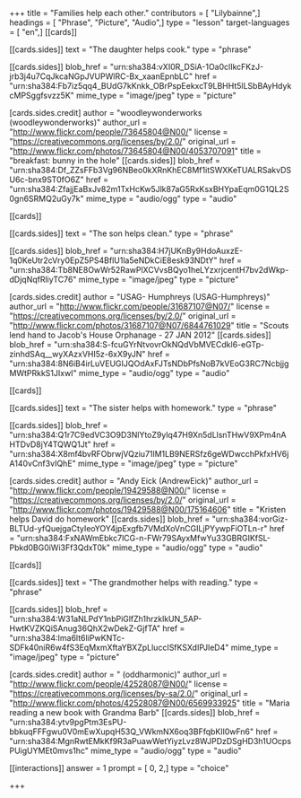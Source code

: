 +++
title = "Families help each other."
contributors = [ "Lilybainne",]
headings = [ "Phrase", "Picture", "Audio",]
type = "lesson"
target-languages = [ "en",]
[[cards]]

[[cards.sides]]
text = "The daughter helps cook."
type = "phrase"

[[cards.sides]]
blob_href = "urn:sha384:vXI0R_DSiA-1Oa0clIkcFKzJ-jrb3j4u7CqJkcaNGpJVUPWlRC-Bx_xaanEpnbLC"
href = "urn:sha384:Fb7iz5qq4_BUdG7kKnkk_OBrPspEekxcT9LBHHt5lLSbBAyHdykcMPSggfsvzz5K"
mime_type = "image/jpeg"
type = "picture"

[cards.sides.credit]
author = "woodleywonderworks (woodleywonderworks)"
author_url = "http://www.flickr.com/people/73645804@N00/"
license = "https://creativecommons.org/licenses/by/2.0/"
original_url = "http://www.flickr.com/photos/73645804@N00/4053707091"
title = "breakfast: bunny in the hole"
[[cards.sides]]
blob_href = "urn:sha384:Df_ZZsFFb3Vg96NBeo0kXRnKhEC8Mf1itSWXKeTUALRSakvDSU6c-bnx9ST0fO6Z"
href = "urn:sha384:ZfajjEaBxJv82m1TxHcKw5Jlk87aG5RxKsxBHYpaEqm0G1QL2S0gn6SRMQ2uGy7k"
mime_type = "audio/ogg"
type = "audio"

[[cards]]

[[cards.sides]]
text = "The son helps clean."
type = "phrase"

[[cards.sides]]
blob_href = "urn:sha384:H7jUKnBy9HdoAuxzE-1q0KeUtr2cVry0EpZ5PS4BflU1la5eNDkCiE8esk93NDtY"
href = "urn:sha384:Tb8NE8OwWr52RawPlXCVvsBQyo1heLYzxrjcentH7bv2dWkp-dDjqNqfRliyTC76"
mime_type = "image/jpeg"
type = "picture"

[cards.sides.credit]
author = "USAG- Humphreys (USAG-Humphreys)"
author_url = "http://www.flickr.com/people/31687107@N07/"
license = "https://creativecommons.org/licenses/by/2.0/"
original_url = "http://www.flickr.com/photos/31687107@N07/6844761029"
title = "Scouts lend hand to Jacob's House Orphanage - 27 JAN 2012"
[[cards.sides]]
blob_href = "urn:sha384:S-fcuGYrNtvovrOkNQdVbMVECdkl6-eGTp-zinhdSAq__wyXAzxVHI5z-6xX9yJN"
href = "urn:sha384:8N6iB4irLuVEUGIJQOdAxFJTsNDbPfsNoB7kVEoG3RC7NcbjjgMWtPRkkS1JIxwI"
mime_type = "audio/ogg"
type = "audio"

[[cards]]

[[cards.sides]]
text = "The sister helps with homework."
type = "phrase"

[[cards.sides]]
blob_href = "urn:sha384:Q1r7C9edVC3O9D3NlYtoZ9ylq47H9Xn5dLlsnTHwV9XPm4nAHTDvD8jY4TQWQ1Jt"
href = "urn:sha384:X8mf4bvRFObrwjVQziu71lM1LB9NERSfz6geWDwcchPkfxHV6jA140vCnf3vIQhE"
mime_type = "image/jpeg"
type = "picture"

[cards.sides.credit]
author = "Andy Eick (AndrewEick)"
author_url = "http://www.flickr.com/people/19429588@N00/"
license = "https://creativecommons.org/licenses/by/2.0/"
original_url = "http://www.flickr.com/photos/19429588@N00/175164606"
title = "Kristen helps David do homework"
[[cards.sides]]
blob_href = "urn:sha384:vorGiz-BLTUd-yfQuejgaCtyIeoYOY4jpExgfb7VMdXoVnCGILjPYywpFiOTLn-r"
href = "urn:sha384:FxNAWmEbkc7lCG-n-FWr79SAyxMfwYu33GBRGIKfSL-Pbkd0BG0iWi3Ff3QdxT0k"
mime_type = "audio/ogg"
type = "audio"

[[cards]]

[[cards.sides]]
text = "The grandmother helps with reading."
type = "phrase"

[[cards.sides]]
blob_href = "urn:sha384:W31aNLPdY1nbPiGlfZh1hrzklkUN_5AP-HwtKVZKQiSAnug36QhX2wDekZ-GjfTA"
href = "urn:sha384:Ima6lt6IiPwKNTc-SDFk40niR6w4fS3EqMxmXftaYBXZpLluccISfKSXdIPJleD4"
mime_type = "image/jpeg"
type = "picture"

[cards.sides.credit]
author = " (oddharmonic)"
author_url = "http://www.flickr.com/people/42528087@N00/"
license = "https://creativecommons.org/licenses/by-sa/2.0/"
original_url = "http://www.flickr.com/photos/42528087@N00/6569933925"
title = "Maria reading a new book with Grandma Barb"
[[cards.sides]]
blob_href = "urn:sha384:ytv9pgPtm3EsPU-bbkuqFFFgwu0V0mEwXupqH53Q_VWkmNX6oq3BFfqbKIl0wFn6"
href = "urn:sha384:MgnRwtEMkKf9R3aPuawWetYiyzLvz8WJPDzDSgHD3h1UOcpsPUigUYMEt0mvs1hc"
mime_type = "audio/ogg"
type = "audio"

[[interactions]]
answer = 1
prompt = [ 0, 2,]
type = "choice"

+++
